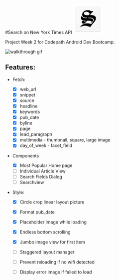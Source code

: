#Search on New York Times API ![mock logo][logo]

Project Week 2 for Codepath Android Dev Bootcamp. 

[logo]: https://github.com/simonc312/search-on-nyt/blob/master/app/src/main/res/mipmap-xhdpi/ic_launcher.png

![walkthrough gif](https://github.com/simonc312/trending-on-instagram/blob/master/screenCapture/TrendingOnInstagramWalkthrough.gif)

## Features:

- Fetch:

    - [x] web_url
    - [x] snippet
    - [x] source
    - [x] headline
    - [x] keywords
    - [x] pub_date
    - [x] byline
    - [x] page
    - [x] lead_paragraph
    - [x] multimedia - thumbnail, square, large image
    - [x] day_of_week - facet_field
    
- Components
    
    - [x] Most Popular Home page
    - [ ] Individual Article View
    - [ ] Search Fields Dialog
    - [ ] Searchview   

- Style:

    - [x] Circle crop linear layout picture  
    - [x] Format pub_date  
    - [x] Placeholder image while loading
    - [x] Endless bottom scrolling
    - [x] Jumbo image view for first item 
    - [ ] Staggered layout manager
    - [ ] Prevent reloading if no wifi detected
    - [ ] Display error image if failed to load 
    
    

